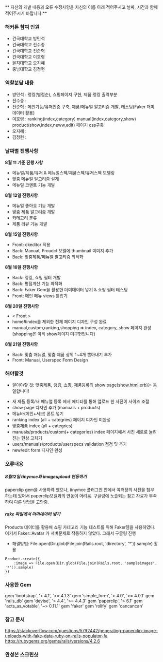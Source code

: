 **
자신의 개발 내용과 오류 수정사항을 자신의 이름 아래 적어주시고 날짜, 시간과 함께 적어주시기 바랍니다.**

###  해커톤 참여 인원
- 건국대학교 방민석
- 건국대학교 전수종
- 건국대학교 전준혁
- 건국대학교 이호령
- 을지대학교 오지혜
- 충남대학교 김정현

### 역할분담 내용
- 방민석 : 랭킹(별점순), 쇼핑페이지 구현, 제품 랭킹 출력부분
- 전수종 :
- 전준혁 : 메인기능/유저인증 구축, 제품/메뉴얼 알고리즘 개발, 테스팅(Faker 더미데이터 활용)
- 이호령 : ranking(index,category) manual(index,category,show) product(show,index,neww,edit) 페이지 css구축
- 오지혜 :
- 김정현 : 


### 날짜별 진행사항
**8월 11 기준 진행 사항**
- 메뉴얼/제품/유저 & 메뉴얼스펙/제품스펙/유저스펙 모델링
- 맞춤 메뉴얼 알고리즘 설계
- 메뉴얼 코멘트 기능 개발

**8월 12일 진행사항**
- 메뉴얼 좋아요 기능 개발
- 맞춤 제품 알고리즘 개발
- 카테고리 분류
- 제품 리뷰 기능 개발

**8월 15일 진행사항**
- Front: ckeditor 적용
- Back: Manual, Proudct 모델에 thumbnail 이미지 추가
- Back: 맞춤제품/메뉴얼 알고리즘 최적화

**8월 16일 진행사항**
- Back: 랭킹, 쇼핑 필터 개발
- Back: 평점계산 기능 최적화
- Back: Faker Gem을 활용한 더미데이터 넣기 & 쇼핑 필터 테스팅
- Front: 메인 메뉴 views 틀잡기

**8월 20일 진행사항**
- < Front >
- home#index를 제외한 전체 페이지 디자인 구성 완료
- manual,custom,ranking,shopping => index, category, show 페이지 완성 (shopping은 아직 show페이지 미구현입니다)

**8월 21일 진행사항**
- Back: 맞춤 매뉴얼, 맞춤 제품 상위 1~4개 뽑아내기 추가
- Front: Manual, Userspec Form Design

### 해야할것
* 알아야할 것: 맞춤제품, 랭킹, 쇼핑, 제품등록의 show page(show.html.erb)는 동일합니다!
- 새 제품 등록/새 메뉴얼 등록 에서 에디터를 통해 업로드 한 사진이 사이즈 조절
- show page 디자인 추가 (manuals + products)
- 메뉴바(메인+서브) 폰트 넣기
- ranking index (all + categries) 페이지 디자인 미완성
- 맞춤제품 index (all + categries)
- manuals/products/custom(+ categories) index 페이지에서 사진 세로로 늘려진는 현상 고치기
- users/manuals/products/userspecs validation 점검 및 추가
- new/edit form 디자인 완성

### 오류내용
##### 8월12일 tinymce와 imageupload 연동하기
paperclip gem을 사용하려 했으나, tinymce 플러그인 안에서 여러장의 사진을 첨부하는데 있어서 paperclip모델과의 연동이 어려움. 구글링에 노출되는 참고 자료가 부족하여 다른 방법을 고안중.

##### rake 파일에서 더미데이터 넣기
Products 데이터를 활용해 쇼핑 카테고리 기능 테스트를 위해 Faker젬을 사용하였다. 여기서 Faker::Avatar 가 서버문제로 작동하지 않았다. 그래서 구글링 진행





- 해결방법: File.open(Dir.glob(File.join(Rails.root, 'directory', '*')).sample) 활용
```
Product.create({
	:image => File.open(Dir.glob(File.join(Rails.root, 'sampleimages', '*')).sample)
})
```



### 사용한 Gem
gem 'bootstrap', '> 4.1', '>= 4.1.3'
gem 'simple_form', '> 4.0', '>= 4.0.1'
gem 'rails_db'
gem 'devise', '> 4.4', '>= 4.4.3'
gem 'paperclip', '> 6.1'
gem 'acts_as_votable', '~> 0.11.1'
gem 'faker'
gem 'rolify'
gem 'cancancan'

### 참고 문서
https://stackoverflow.com/questions/5792442/generating-paperclip-image-uploads-with-fake-data-ruby-on-rails-populator-fa https://rubygems.org/gems/rails/versions/4.2.6

### 완성본 스크린샷

